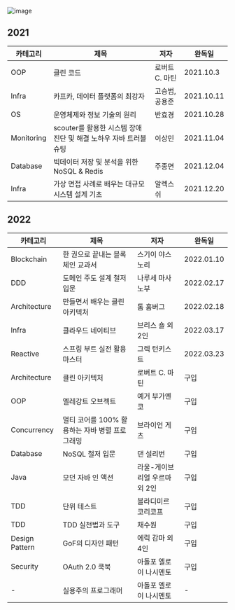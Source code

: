 ![image](https://user-images.githubusercontent.com/10377550/143415273-10cff732-75f4-40ce-bc09-c3c6c2aeed95.png)

## 2021
| 카테고리 | 제목 | 저자 | 완독일 | 
| - | - | - | - |
| OOP | 클린 코드 | 로버트 C. 마틴 | 2021.10.3 |
| Infra | 카프카, 데이터 플랫폼의 최강자 | 고승범, 공용준 | 2021.10.11 |
| OS | 운영체제와 정보 기술의 원리 | 반효경 | 2021.10.28 |
| Monitoring | scouter를 활용한 시스템 장애 진단 및 해결 노하우 자바 트러블슈팅 | 이상민 | 2021.11.04 |
| Database | 빅데이터 저장 및 분석을 위한 NoSQL & Redis | 주종면 | 2021.12.04 |
| Infra | 가상 면접 사례로 배우는 대규모 시스템 설계 기초 | 알렉스 쉬 | 2021.12.20 |

## 2022
| 카테고리 | 제목 | 저자 | 완독일 | 
| - | - | - | - |
| Blockchain | 한 권으로 끝내는 블록체인 교과서 | 스기이 야스노리 | 2022.01.10 |
| DDD | 도메인 주도 설계 철저 입문 | 나루세 마사노부 | 2022.02.17 |
| Architecture | 만들면서 배우는 클린 아키텍처 | 톰 홈버그 | 2022.02.18 |
| Infra | 클라우드 네이티브 | 브리스 숄 외 2인 | 2022.03.17 |
| Reactive | 스프링 부트 실전 활용 마스터 | 그렉 턴키스트 | 2022.03.23 |
| Architecture | 클린 아키텍처 | 로버트 C. 마틴 | 구입 |
| OOP | 엘레강트 오브젝트 | 예거 부가옌코 | 구입 |
| Concurrency | 멀티 코어를 100% 활용하는 자바 병렬 프로그래밍 | 브라이언 게츠 | 구입 |
| Database | NoSQL 철저 입문 | 댄 설리번 | 구입 |
| Java | 모던 자바 인 액션 | 라울-게이브리얼 우르마 외 2인 | 구입 |
| TDD | 단위 테스트 | 블라디미르 코리코프 | 구입 |
| TDD | TDD 실천법과 도구 | 채수원 | 구입 |
| Design Pattern | GoF의 디자인 패턴 | 에릭 감마 외 4인 | 구입 |
| Security | OAuth 2.0 쿡북 | 아돌포 엘로이 나시멘토 | 구입 |
| - | 실용주의 프로그래머 | 아돌포 엘로이 나시멘토 | - |
